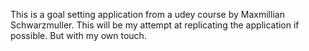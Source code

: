This is a goal setting application from a udey course by Maxmillian Schwarzmuller. 
This will be my attempt at replicating the application if possible.
But with my own touch.
